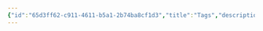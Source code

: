 ```yaml
---
{"id":"65d3ff62-c911-4611-b5a1-2b74ba8cf1d3","title":"Tags","description":"Overview of all tags.","publish":true,"date_created":"Thursday, April 11th 2024, 4:45:15 pm","date_modified":"Friday, April 26th 2024, 11:22:49 pm","editing_lock":true,"live_preview":true,"cssclasses":["mado-heading"],"PassFrontmatter":true}
---
```


